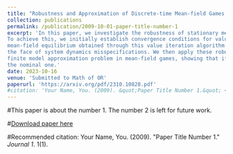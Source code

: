 ```yaml
---
title: "Robustness and Approximation of Discrete-time Mean-field Games under Discounted Cost Criterion"
collection: publications
permalink: /publication/2009-10-01-paper-title-number-1
excerpt: 'In this paper, we investigate the robustness of stationary mean-field equilibria in the presence of model uncertainties, specifically focusing on infinite-horizon discounted cost functions.
To achieve this, we initially establish convergence conditions for value iteration-based algorithms in mean-field games. Subsequently, utilizing these results, we demonstrate that the
mean-field equilibrium obtained through this value iteration algorithm remains robust even in
the face of system dynamics misspecifications. We then apply these robustness findings to the
finite model approximation problem in mean-field games, showing that if the state space quantization is fine enough, the mean-field equilibrium for the finite model closely approximates
the nominal one.'
date: 2023-10-16
venue: 'Submitted to Math of OR'
paperurl: 'https://arxiv.org/pdf/2310.10828.pdf'
#citation: 'Your Name, You. (2009). &quot;Paper Title Number 1.&quot; <i>Journal 1</i>. 1(1).'
---
```

#This paper is about the number 1. The number 2 is left for future work.

#[Download paper here](http://academicpages.github.io/files/paper1.pdf)

#Recommended citation: Your Name, You. (2009). "Paper Title Number 1." <i>Journal 1</i>. 1(1).
